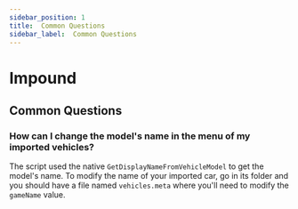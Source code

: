 ```yaml
---
sidebar_position: 1
title:  Common Questions
sidebar_label:  Common Questions
---
```


# Impound
## Common Questions

### How can I change the model's name in the menu of my imported vehicles?

The script used the native `GetDisplayNameFromVehicleModel` to get the model's name. To modify the name of your imported car, go in its folder and you should have a file named `vehicles.meta` where you'll need to modify the `gameName` value.